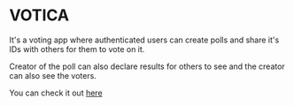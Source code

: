# VOTICA

It's a voting app where authenticated users can create polls and share it's IDs with others for them to vote on it.

Creator of the poll can also declare results for others to see and the creator can also see the voters.

You can check it out [here](https://still-forest-41268.herokuapp.com/)
